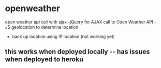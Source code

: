# openweather
open weather api call with ajax
-jQuery for AJAX call to Open Weather API
-JS geolocation to determine location
- back up location using IP location (not working yet)

## this works when deployed locally -- has issues when deployed to heroku

